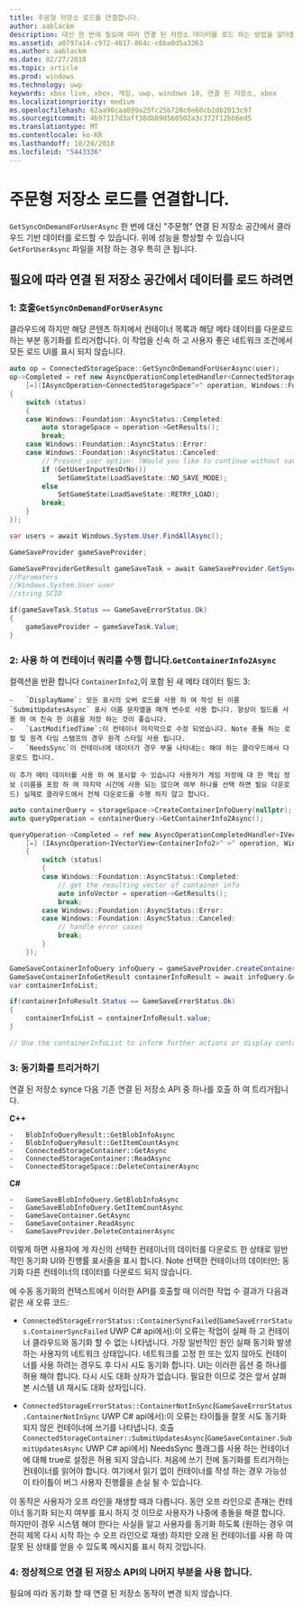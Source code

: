 ```yaml
---
title: 주문형 저장소 로드를 연결합니다.
author: aablackm
description: 대신 한 번에 필요에 따라 연결 된 저장소 데이터를 로드 하는 방법을 알아봅니다.
ms.assetid: a0797a14-c972-4017-864c-c6ba0d5a3363
ms.author: aablackm
ms.date: 02/27/2018
ms.topic: article
ms.prod: windows
ms.technology: uwp
keywords: xbox live, xbox, 게임, uwp, windows 10, 연결 된 저장소, xbox
ms.localizationpriority: medium
ms.openlocfilehash: 62aa90caa899a25fc25b728c0e60cb2db2013c97
ms.sourcegitcommit: 4b97117d3aff38db89d560502a3c372f12bb6ed5
ms.translationtype: MT
ms.contentlocale: ko-KR
ms.lasthandoff: 10/24/2018
ms.locfileid: "5443336"
---
```

# <a name="connected-storage-loading-on-demand"></a>주문형 저장소 로드를 연결합니다.

`GetSyncOnDemandForUserAsync` 한 번에 대신 "주문형" 연결 된 저장소 공간에서 클라우드 기반 데이터를 로드할 수 있습니다. 위에 성능을 향상할 수 있습니다 `GetForUserAsync` 파일을 저장 하는 경우 특히 큰 됩니다.

## <a name="to-load-data-from-a-connected-storage-space-on-demand"></a>필요에 따라 연결 된 저장소 공간에서 데이터를 로드 하려면

### <a name="1--call-getsyncondemandforuserasync"></a>1: 호출`GetSyncOnDemandForUserAsync`

클라우드에 하지만 해당 콘텐츠 하지에서 컨테이너 목록과 해당 메타 데이터를 다운로드 하는 부분 동기화를 트리거합니다. 이 작업을 신속 하 고 사용자 좋은 네트워크 조건에서 모든 로드 UI를 표시 되지 않습니다.

```cpp
auto op = ConnectedStorageSpace::GetSyncOnDemandForUserAsync(user);
op->Completed = ref new AsyncOperationCompletedHandler<ConnectedStorageSpace^>(
    [=](IAsyncOperation<ConnectedStorageSpace^>^ operation, Windows::Foundation::AsyncStatus status)
{
    switch (status)
    {
    case Windows::Foundation::AsyncStatus::Completed:
        auto storageSpace = operation->GetResults();
        break;
    case Windows::Foundation::AsyncStatus::Error:
    case Windows::Foundation::AsyncStatus::Canceled:
        // Present user option: ?Would you like to continue without saving progress??
        if (GetUserInputYesOrNo())
            SetGameState(LoadSaveState::NO_SAVE_MODE);
        else
            SetGameState(LoadSaveState::RETRY_LOAD);
        break;
    }
});
```

```csharp
var users = await Windows.System.User.FindAllAsync();

GameSaveProvider gameSaveProvider;

GameSaveProviderGetResult gameSaveTask = await GameSaveProvider.GetSyncOnDemandForUserAsync(users[0], context.AppConfig.ServiceConfigurationId); 
//Paramaters
//Windows.System.User user
//string SCID

if(gameSaveTask.Status == GameSaveErrorStatus.Ok)
{
    gameSaveProvider = gameSaveTask.Value;
}
```


### <a name="2--perform-a-container-query-using-getcontainerinfo2async"></a>2: 사용 하 여 컨테이너 쿼리를 수행 합니다.`GetContainerInfo2Async`

컬렉션을 반환 합니다 `ContainerInfo2`,이 포함 된 새 메타 데이터 필드 3:

    -   `DisplayName`: 모든 표시의 오버 로드를 사용 하 여 작성 된 이름 `SubmitUpdatesAsync` 표시 이름 문자열을 매개 변수로 사용 합니다. 항상이 필드를 사용 하 여 친숙 한 이름을 저장 하는 것이 좋습니다.
    -   `LastModifiedTime`:이 컨테이너 마지막으로 수정 되었습니다. Note 충돌 하는 로컬 및 원격 타임 스탬프의 경우 원격 스타일 사용 됩니다.
    -   `NeedsSync`이 컨테이너에 데이터가 경우 부울 나타내는: 해야 하는 클라우드에서 다운로드 합니다.

    이 추가 메타 데이터를 사용 하 여 표시할 수 있습니다 사용자가 게임 저장에 대 한 핵심 정보 (이름을 포함 하 여 마지막 시간에 사용 되는 않으며 여부 하나를 선택 하면 필요 다운로드) 실제로 클라우드에서 전체 다운로드를 수행 하지 않고 합니다.

```cpp
auto containerQuery = storageSpace->CreateContainerInfoQuery(nullptr); //return list of containers in ConnectedStorageSpace
auto queryOperation = containerQuery->GetContainerInfo2Async();

queryOperation->Completed = ref new AsyncOperationCompletedHandler<IVectorView<ContainerInfo2>^ >( 
    [=] (IAsyncOperation<IVectorView<ContainerInfo2>^ >^ operation, Windows::Foundation::AsyncStatus status)
    {
        switch (status)
        {
        case Windows::Foundation::AsyncStatus::Completed:
            // get the resulting vector of container info
            auto infoVector = operation->GetResults();
            break;
        case Windows::Foundation::AsyncStatus::Error:
        case Windows::Foundation::AsyncStatus::Canceled:
            // handle error cases
            break;
        }
    });
```

```csharp
GameSaveContainerInfoQuery infoQuery = gameSaveProvider.createContainerInfoQuery();
GameSaveContainerInfoGetResult containerInfoResult = await infoQuery.GetContainerInfoAsync();
var containerInfoList;

if(containerInfoResult.Status == GameSaveErrorStatus.Ok)
{
    containerInfoList = containerInfoResult.value;
}

// Use the containerInfoList to inform further actions or display container data to user. 
```

### <a name="3--trigger-a-sync"></a>3: 동기화를 트리거하기

연결 된 저장소 synce 다음 기존 연결 된 저장소 API 중 하나를 호출 하 여 트리거됩니다.

**C++**

    -   BlobInfoQueryResult::GetBlobInfoAsync
    -   BlobInfoQueryResult::GetItemCountAsync
    -   ConnectedStorageContainer::GetAsync
    -   ConnectedStorageContainer::ReadAsync
    -   ConnectedStorageSpace::DeleteContainerAsync

**C#**

    -   GameSaveBlobInfoQuery.GetBlobInfoAsync
    -   GameSaveBlobInfoQuery.GetItemCountAsync
    -   GameSaveContainer.GetAsync
    -   GameSaveContainer.ReadAsync
    -   GameSaveProvider.DeleteContainerAsync

이렇게 하면 사용자에 게 자신의 선택한 컨테이너의 데이터를 다운로드 한 상태로 일반적인 동기화 UI와 진행률 표시줄을 표시 합니다. Note 선택한 컨테이너의 데이터만; 동기화 다른 컨테이너의 데이터를 다운로드 되지 않습니다.

에 수동 동기화의 컨텍스트에서 이러한 API를 호출할 때 이러한 작업 수 결과가 다음과 같은 새 오류 코드:

-   `ConnectedStorageErrorStatus::ContainerSyncFailed`(`GameSaveErrorStatus.ContainerSyncFailed` UWP C# api에서):이 오류는 작업이 실패 하 고 컨테이너 클라우드와 동기화 할 수 없는 나타냅니다. 가장 일반적인 원인 실패 동기화 발생 하는 사용자의 네트워크 상태입니다. 네트워크를 고정 한 또는 있지 않아도 컨테이너를 사용 하려는 경우도 후 다시 시도 동기화 합니다. UI는 이러한 옵션 중 하나를 허용 해야 합니다. 다시 시도 대화 상자가 없습니다. 필요한 이므로 것은 앞서 살펴본 시스템 UI 재시도 대화 상자입니다.

-   `ConnectedStorageErrorStatus::ContainerNotInSync`(`GameSaveErrorStatus.ContainerNotInSync` UWP C# api에서):이 오류는 타이틀을 잘못 시도 동기화 되지 않은 컨테이너에 쓰기를 나타냅니다. 호출 `ConnectedStorageContainer::SubmitUpdatesAsync`(`GameSaveContainer.SubmitUpdatesAsync` UWP C# api에서) NeedsSync 플래그를 사용 하는 컨테이너에 대해 true로 설정은 허용 되지 않습니다. 처음에 쓰기 전에 동기화를 트리거하는 컨테이너를 읽어야 합니다. 여기에서 읽기 없이 컨테이너를 작성 하는 경우 가능성이 타이틀이 버그 사용자 진행률을 손실 될 수 있습니다.

이 동작은 사용자가 오프 라인을 재생할 때과 다릅니다. 동안 오프 라인으로 존재는 컨테이너 동기화 되는지 여부를 표시 하지 것 이므로 사용자가 나중에 충돌을 해결 합니다. 하지만이 경우 시스템 해야 한다는 사실을 알고 사용자를 동기화 하도록 (원하는 경우 여전히 제목 다시 시작 하는 수 오프 라인으로 재생) 하지만 오래 된 컨테이너를 사용 하 여 잘못 된 상태를 얻을 수 있도록 메시지를 표시 하지 것입니다.

### <a name="4--use-the-rest-of-the-connected-storage-api-as-normal"></a>4: 정상적으로 연결 된 저장소 API의 나머지 부분을 사용 합니다.

필요에 따라 동기화 할 때 연결 된 저장소 동작이 변경 되지 않습니다.
